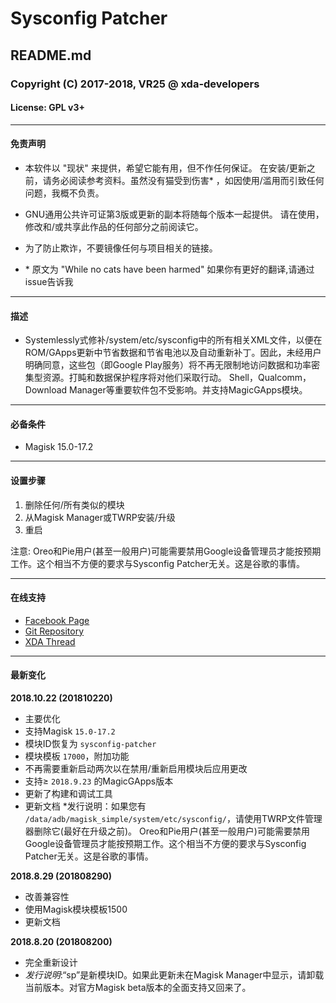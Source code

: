 # Sysconfig Patcher
## README.md
### Copyright (C) 2017-2018, VR25 @ xda-developers
#### License: GPL v3+



---
#### 免责声明

- 本软件以 "现状" 来提供，希望它能有用，但不作任何保证。 在安装/更新之前，请务必阅读参考资料。虽然没有猫受到伤害* ，如因使用/滥用而引致任何问题，我概不负责。
- GNU通用公共许可证第3版或更新的副本将随每个版本一起提供。 请在使用，修改和/或共享此作品的任何部分之前阅读它。
- 为了防止欺诈，不要镜像任何与项目相关的链接。

- \* 原文为 "While no cats have been harmed" 如果你有更好的翻译,请通过issue告诉我
---
#### 描述

- Systemlessly式修补/system/etc/sysconfig中的所有相关XML文件，以便在ROM/GApps更新中节省数据和节省电池以及自动重新补丁。因此，未经用户明确同意，这些包（即Google Play服务）将不再无限制地访问数据和功率密集型资源。打盹和数据保护程序将对他们采取行动。 Shell，Qualcomm，Download Manager等重要软件包不受影响。并支持MagicGApps模块。


---
#### 必备条件

- Magisk 15.0-17.2



---
#### 设置步骤

1. 删除任何/所有类似的模块
2. 从Magisk Manager或TWRP安装/升级
3. 重启

注意: Oreo和Pie用户(甚至一般用户)可能需要禁用Google设备管理员才能按预期工作。这个相当不方便的要求与Sysconfig Patcher无关。这是谷歌的事情。


---
#### 在线支持

- [Facebook Page](https://facebook.com/VR25-at-xda-developers-258150974794782)
- [Git Repository](https://github.com/Magisk-Modules-Repo/sysconfig-patcher)
- [XDA Thread](https://forum.xda-developers.com/apps/magisk/module-sysconfig-patcher-t3668435)



---
#### 最新变化

**2018.10.22 (201810220)**
- 主要优化
- 支持Magisk `15.0-17.2`
- 模块ID恢复为 `sysconfig-patcher`
- 模块模板 `17000`，附加功能
- 不再需要重新启动两次以在禁用/重新启用模块后应用更改
- 支持≥ `2018.9.23` 的MagicGApps版本
- 更新了构建和调试工具
- 更新文档
*发行说明：如果您有 `/data/adb/magisk_simple/system/etc/sysconfig/`，请使用TWRP文件管理器删除它(最好在升级之前)。 Oreo和Pie用户(甚至一般用户)可能需要禁用Google设备管理员才能按预期工作。这个相当不方便的要求与Sysconfig Patcher无关。这是谷歌的事情。

**2018.8.29 (201808290)**
- 改善兼容性
- 使用Magisk模块模板1500
- 更新文档

**2018.8.20 (201808200)**
- 完全重新设计
- *发行说明*:“sp”是新模块ID。如果此更新未在Magisk Manager中显示，请卸载当前版本。对官方Magisk beta版本的全面支持又回来了。
